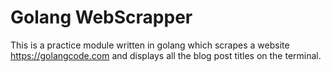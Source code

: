 # Golang WebScrapper
This is a practice module written in golang which scrapes a website https://golangcode.com and displays all the blog post titles on the terminal.
